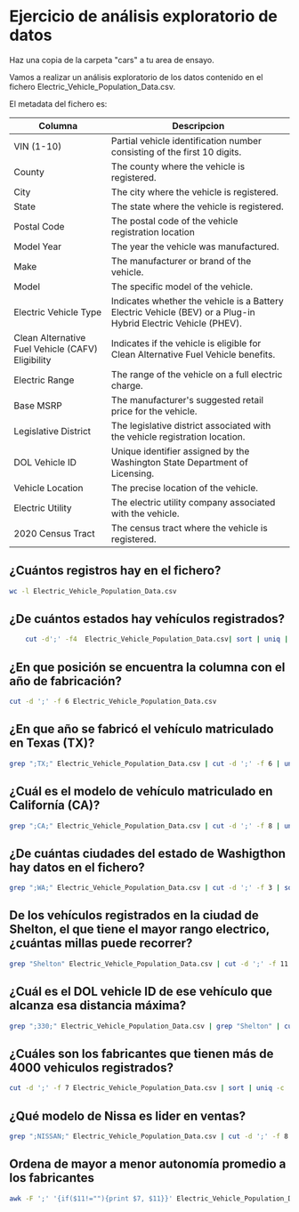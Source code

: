 

# Ejercicio de análisis exploratorio de datos

Haz una copia de la carpeta "cars" a tu area de ensayo.

Vamos a realizar un análisis exploratorio de los datos contenido en el fichero Electric_Vehicle_Population_Data.csv.

El metadata del fichero es:

|Columna | Descripcion|
|----------|-----------|
|VIN (1-10)| Partial vehicle identification number consisting of the first 10 digits.|
|County| The county where the vehicle is registered.|
|City| The city where the vehicle is registered.|
|State| The state where the vehicle is registered.|
|Postal Code| The postal code of the vehicle registration location|
|Model Year| The year the vehicle was manufactured.|
|Make| The manufacturer or brand of the vehicle.|
|Model| The specific model of the vehicle.|
|Electric Vehicle Type| Indicates whether the vehicle is a Battery Electric Vehicle (BEV) or a Plug-in Hybrid Electric Vehicle (PHEV).|
|Clean Alternative Fuel Vehicle (CAFV) Eligibility| Indicates if the vehicle is eligible for Clean Alternative Fuel Vehicle benefits.|
|Electric Range| The range of the vehicle on a full electric charge.|
|Base MSRP| The manufacturer's suggested retail price for the vehicle.|
|Legislative District| The legislative district associated with the vehicle registration location.|
|DOL Vehicle ID| Unique identifier assigned by the Washington State Department of Licensing.|
|Vehicle Location| The precise location of the vehicle.|
|Electric Utility| The electric utility company associated with the vehicle.|
|2020 Census Tract| The census tract where the vehicle is registered.|

## ¿Cuántos registros hay en el fichero?

```bash
wc -l Electric_Vehicle_Population_Data.csv
```

## ¿De cuántos estados hay vehículos registrados?

```bash
    cut -d';' -f4  Electric_Vehicle_Population_Data.csv| sort | uniq | grep -v State | wc -l
```
## ¿En que posición se encuentra la columna con el año de fabricación?

```bash
cut -d ';' -f 6 Electric_Vehicle_Population_Data.csv
```
## ¿En que año se fabricó el vehículo matriculado en Texas (TX)?

```bash
grep ";TX;" Electric_Vehicle_Population_Data.csv | cut -d ';' -f 6 | uniq
```
## ¿Cuál es el modelo de vehículo matriculado en Californía (CA)?

```bash
grep ";CA;" Electric_Vehicle_Population_Data.csv | cut -d ';' -f 8 | uniq
```
## ¿De cuántas ciudades del estado de Washigthon hay datos en el fichero?

```bash
grep ";WA;" Electric_Vehicle_Population_Data.csv | cut -d ';' -f 3 | sort | uniq | wc -l
```
## De los vehículos registrados en la ciudad de Shelton, el que tiene el mayor rango electrico, ¿cuántas millas puede recorrer?

```bash
grep "Shelton" Electric_Vehicle_Population_Data.csv | cut -d ';' -f 11 | sort -nr | head -n 1
```
## ¿Cuál es el DOL vehicle ID de ese vehículo que alcanza esa distancia máxima?

```bash
grep ";330;" Electric_Vehicle_Population_Data.csv | grep "Shelton" | cut -d ';' -f 13
```
## ¿Cuáles son los fabricantes que tienen más de 4000 vehiculos registrados?

```bash
cut -d ';' -f 7 Electric_Vehicle_Population_Data.csv | sort | uniq -c | awk '$1 > 4000'
```

## ¿Qué modelo de Nissa es lider en ventas?

```bash
grep ";NISSAN;" Electric_Vehicle_Population_Data.csv | cut -d ';' -f 8 | sort -nr | head -n 1
```

## Ordena de mayor a menor autonomía promedio a los fabricantes

```bash
awk -F ';' '{if($11!=""){print $7, $11}}' Electric_Vehicle_Population_Data.csv | sort | awk '{arr[$1]+=$2; count[$1]++} END {for (i in arr) print i, arr[i]/count[i]}' | sort -k2,2nr
```
